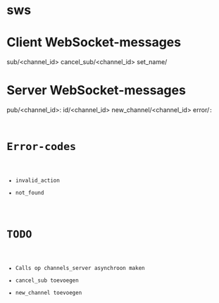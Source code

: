 sws
=====

# Client WebSocket-messages
sub/<channel_id>
cancel_sub/<channel_id>
set_name/<name>

# Server WebSocket-messages
pub/<channel_id>:<msg>
id/<channel_id>
new_channel/<channel_id>
error/<code>:<action>

# Error-codes
- invalid_action
- not_found

# TODO
- Calls op channels_server asynchroon maken
- cancel_sub toevoegen
- new_channel toevoegen